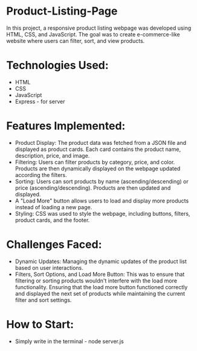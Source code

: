 # Product-Listing-Page

In this project, a responsive product listing webpage was developed using HTML, CSS, and JavaScript. 
The goal was to create e-commerce-like website where users can filter, sort, and view products.

# Technologies Used:

* HTML
* CSS
* JavaScript
* Express - for server

# Features Implemented:

* Product Display: The product data was fetched from a JSON file and displayed as product cards. Each card contains the product name, description, price, and image.
* Filtering: Users can filter products by category, price, and color. Products are then dynamically displayed on the webpage updated according the filters.
* Sorting: Users can sort products by name (ascending/descending) or price (ascending/descending). Products are then updated and displayed.
* A "Load More" button allows users to load and display more products instead of loading a new page.
* Styling: CSS was used to style the webpage, including buttons, filters, product cards, and the footer.

# Challenges Faced:

* Dynamic Updates: Managing the dynamic updates of the product list based on user interactions.
* Filters, Sort Options, and Load More Button: This was to ensure that filtering or sorting products wouldn't interfere with the load more functionality. Ensuring that the load more button functioned correctly and displayed the next set of products while maintaining the current filter and sort settings.

# How to Start:

* Simply write in the terminal - node server.js
